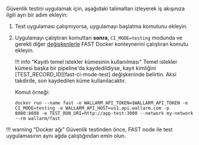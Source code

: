 Güvenlik testini uygulamak için, aşağıdaki talimatları izleyerek iş akışınıza ilgili ayrı bir adım ekleyin:

1. Test uygulaması çalışmıyorsa, uygulamayı başlatma komutunu ekleyin.
2. Uygulamayı çalıştıran komuttan __sonra__, `CI_MODE=testing` modunda ve gerekli diğer [değişkenlerle](../ci-mode-testing.md#environment-variables-in-testing-mode) FAST Docker konteynerini çalıştıran komutu ekleyin.

    !!! info "Kayıtlı temel istekler kümesinin kullanılması"
        Temel istekler kümesi başka bir pipeline'da kaydedildiyse, kayıt kimliğini [TEST_RECORD_ID][fast-ci-mode-test] değişkeninde belirtin. Aksi takdirde, son kaydedilen küme kullanılacaktır.

    Komut örneği:

    ```
    docker run --name fast -e WALLARM_API_TOKEN=$WALLARM_API_TOKEN -e CI_MODE=testing -e WALLARM_API_HOST=us1.api.wallarm.com -p 8080:8080 -e TEST_RUN_URI=http://app-test:3000 --network my-network --rm wallarm/fast
    ```

!!! warning "Docker ağı"
    Güvenlik testinden önce, FAST node ile test uygulamasının aynı ağda çalıştığından emin olun.